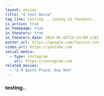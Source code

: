 ```yaml
---
layout: movies
title: "d test movie"
tag_line: testing... coming to theaters..
is_active: true
on_homepage: true
in_theaters: true
in_theaters_date: 2024-01-02T18:53:09.118Z
poster_url: https://google.com/favicon.ico
video_url: https://youtube.com
social_media:
  - type: instagram
    url: https://instagram.com
related_movies: 
  - "a A Quite Place: Day One"
---
```

### testing..